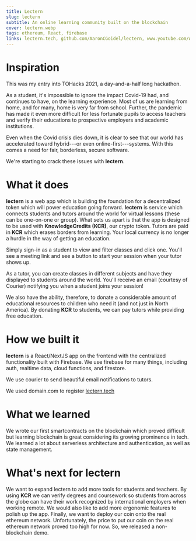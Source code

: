 ```yaml
---
title: Lectern
slug: lectern
subtitle: An online learning community built on the blockchain
cover: lectern.webp
tags: ethereum, React, firebase
links: lectern.tech, github.com/AaronCGoidel/lectern, www.youtube.com/watch?v=YuRqcw7K2z4
---
```


# Inspiration

This was my entry into TOHacks 2021, a day-and-a-half long hackathon.

As a student, it's impossible to ignore the impact Covid-19 had, and continues to have, on the learning experience. Most of us are learning from home, and for many, home is very far from school. Further, the pandemic has made it even more difficult for less fortunate pupils to access teachers and verify their educations to prospective employers and academic institutions.

Even when the Covid crisis dies down, it is clear to see that our world has accelerated toward hybrid---or even online-first---systems. With this comes a need for fair, borderless, secure software.

We're starting to crack these issues with **lectern**.

# What it does

**lectern** is a web app which is building the foundation for a decentralized token which will power education going forward. **lectern** is service which connects students and tutors around the world for virtual lessons (these can be one-on-one or group). What sets us apart is that the app is designed to be used with **KnowledgeCredits (KCR)**, our crypto token. Tutors are paid in **KCR** which erases borders from learning. Your local currency is no longer a hurdle in the way of getting an education.

Simply sign-in as a student to view and filter classes and click one. You'll see a meeting link and see a button to start your session when your tutor shows up.

As a tutor, you can create classes in different subjects and have they displayed to students around the world. You'll receive an email (courtesy of Courier) notifying you when a student joins your session!

We also have the ability, therefore, to donate a considerable amount of educational resources to children who need it (and not just in North America). By donating **KCR** to students, we can pay tutors while providing free education.

# How we built it

**lectern** is a React/NextJS app on the frontend with the centralized functionality built with Firebase. We use firebase for many things, including auth, realtime data, cloud functions, and firestore.

We use courier to send beautiful email notifications to tutors.

We used domain.com to register [lectern.tech](http://lectern.tech)

# What we learned

We wrote our first smartcontracts on the blockchain which proved difficult but learning blockchain is great considering its growing prominence in tech. We learned a lot about serverless architecture and authentication, as well as state management.

# What's next for lectern

We want to expand lectern to add more tools for students and teachers. By using **KCR** we can verify degrees and coursework so students from across the globe can have their work recognized by international employers when working remote. We would also like to add more ergonomic features to polish up the app. Finally, we want to deploy our coin onto the real ethereum network. Unfortunately, the price to put our coin on the real ethereum network proved too high for now. So, we released a non-blockchain demo.

